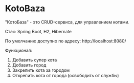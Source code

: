# KotoBaza
"КотоБаза" - это CRUD-сервиса, для управлением котами.

Стэк: Spring Boot, H2, Hibernate

По умолчанию доступно по адресу: http://localhost:8080/

Функционал:
1) Добавить супер кота
2) Добавить город
3) Закрепить кота за городом
4) Открепить кота от города (освободить от службы)
